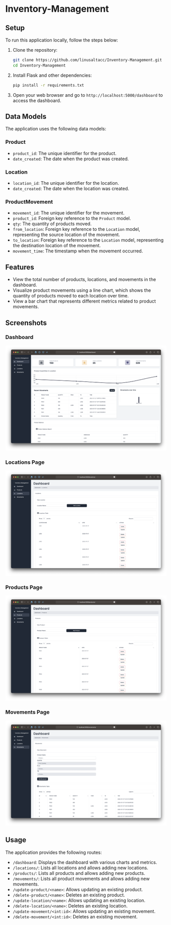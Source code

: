 # Inventory-Management

## Setup

To run this application locally, follow the steps below:


1. Clone the repository:

   ```bash
   git clone https://github.com/linusaltacc/Inventory-Management.git
   cd Inventory-Management
   ```
   
2. Install Flask and other dependencies:

   ```bash
   pip install -r requirements.txt
   ```



5. Open your web browser and go to `http://localhost:5000/dashboard` to access the dashboard.

## Data Models

The application uses the following data models:

### Product

- `product_id`: The unique identifier for the product.
- `date_created`: The date when the product was created.

### Location

- `location_id`: The unique identifier for the location.
- `date_created`: The date when the location was created.

### ProductMovement

- `movement_id`: The unique identifier for the movement.
- `product_id`: Foreign key reference to the `Product` model.
- `qty`: The quantity of products moved.
- `from_location`: Foreign key reference to the `Location` model, representing the source location of the movement.
- `to_location`: Foreign key reference to the `Location` model, representing the destination location of the movement.
- `movement_time`: The timestamp when the movement occurred.

## Features

- View the total number of products, locations, and movements in the dashboard.
- Visualize product movements using a line chart, which shows the quantity of products moved to each location over time.
- View a bar chart that represents different metrics related to product movements.

## Screenshots

### Dashboard

![Dashboard](demo/dashboard.png)

### Locations Page

![Locations Page](demo/locations.png)

### Products Page

![Products Page](demo/products.png)

### Movements Page

![Movements Page](demo/movements.png)

## Usage

The application provides the following routes:

- `/dashboard`: Displays the dashboard with various charts and metrics.
- `/locations/`: Lists all locations and allows adding new locations.
- `/products/`: Lists all products and allows adding new products.
- `/movements/`: Lists all product movements and allows adding new movements.
- `/update-product/<name>`: Allows updating an existing product.
- `/delete-product/<name>`: Deletes an existing product.
- `/update-location/<name>`: Allows updating an existing location.
- `/delete-location/<name>`: Deletes an existing location.
- `/update-movement/<int:id>`: Allows updating an existing movement.
- `/delete-movement/<int:id>`: Deletes an existing movement.
